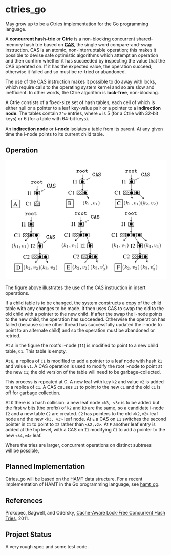<h1 class="libTop">ctries_go</h1>

May grow up to be a Ctries implementation for the Go programming language.

A **concurrent hash-trie** or **Ctrie** is a non-blocking concurrent 
shared-memory hash trie based on
[**CAS**](https://en.wikipedia.org/wiki/Compare-and-swap),
the single word compare-and-swap instruction.  CAS is an atomic, 
non-interruptable operation; this makes it possible to devise safe
optimistic
algorithms which attempt an operation and then confirm whether it has 
succeeded by inspecting the value that the CAS operated on.  If it has
the expected value, the operation succeed; otherwise it failed and so
must be re-tried or abandoned.

The use of the CAS instruction makes it possible to do away with locks,
which require calls to the operating system kernel and so are slow and
inefficient.  In other words, the Ctrie algorithm is **lock-free**, 
non-blocking.

A Ctrie consists of a fixed-size set of hash tables, each cell of which
is either null or a pointer to a leaf key-value pair or a pointer to a
**indirection node**.  The tables contain `2^w` entries, where `w` is 5 
(for a Ctrie with 32-bit keys) or 6 (for a table with 64-bit keys).

An **indirection node** or **i-node** isolates a table from its parent. 
At any given time the i-node points to its current child table.  

## Operation

![Figure illustrating Ctrie use of CAS](img/Ctrie-insert.png)

The figure above illustrates the use of the CAS instruction in insert
operations.

If a child table is to be changed, the system constructs a copy of the 
child table with any changes to be made.  It then uses CAS to swap the
old to the old child with a pointer to the new child.  If after the 
swap the i-node points to the new child, the operation has succeeded.
Otherwise the operation has failed (because some other thread has 
successfully updated the i-node to point to an alternate child) and so
the operation must be abandoned or retried.

At `A` in the figure the root's i-node (`I1`) is modified to point to a new 
child table, `C1`.  This table is empty.

At `B`, a replica of `C1` is modified to add a pointer to a leaf node
with hash `k1` and value `v1`.  A CAS operation is used to modify the
root i-node to point at the new `C1`; the old version of the table 
will need to be garbage-collected.  

This process is repeated at C.  A new leaf with key `k2` and value `v2`
is added to a replica of `C1`.  A CAS causes `I1` to point to the new
`C1` and the old `C1` is off for garbage collection.

At `D` there is a hash collision: a new leaf node `<k3, v3>` is to be 
added but the first w bits (the prefix) of `k2` and `k3` are the same,
so a candidate i-node `I2` and a new table `C2` are created.  `C2` has
pointers to the old `<k2,v2>` leaf node and the new `<k3, v3>` leaf node.
At `E` a CAS on `I1` switches the second pointer in `C1` to point to `I2` 
rather than `<k2,v2>`.  At `F` another leaf entry is added at the top 
level, with a CAS on `I1` modifying `C1` to add a pointer to the new
`<k4,v4>` leaf.

Where the tries are larger, concurrent operations on distinct subtrees  
will be possible,

## Planned Implementation

Ctries_go will be based on the 
[HAMT](https://en.wikipedia.org/wiki/Hash_array_mapped_trie) 
data structure.  For a recent implementation
of HAMT in the Go programming language, see 
[hamt_go](https://jddixon.github.io/hamt_go).

## References

Prokopec, Bagwell, and Odersky, [Cache-Aware Lock-Free Concurrent Hash Tries](http://infoscience.epfl.ch/record/166908/files/ctries-techreport.pdf),
2011.

## Project Status

A very rough spec and some test code.

